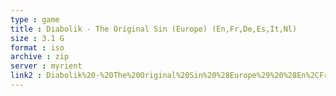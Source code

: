```yaml
---
type : game
title : Diabolik - The Original Sin (Europe) (En,Fr,De,Es,It,Nl)
size : 3.1 G
format : iso
archive : zip
server : myrient
link2 : Diabolik%20-%20The%20Original%20Sin%20%28Europe%29%20%28En%2CFr%2CDe%2CEs%2CIt%2CNl%29
---
```

